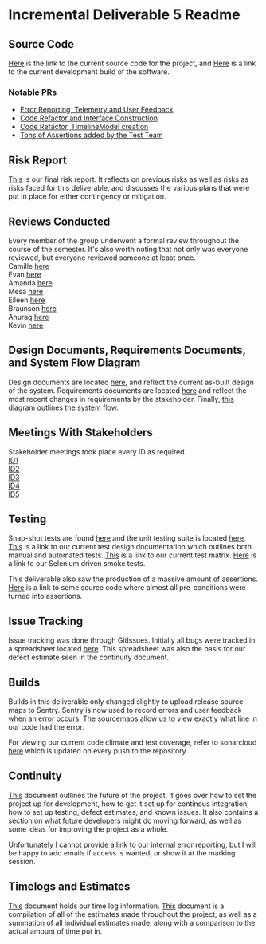 # Incremental Deliverable 5 Readme


## Source Code

[Here](https://github.com/UniversityOfSaskatchewanCMPT371/term-project-fall2019-team-2/tree/ID5/src) is the link to the current source code for the project, and [Here](https://dev.braunson.me/) is a link to the current development build of the software.

### Notable PRs

- [Error Reporting, Telemetry and User Feedback](https://github.com/UniversityOfSaskatchewanCMPT371/term-project-fall2019-team-2/pull/141)
- [Code Refactor and Interface Construction](https://github.com/UniversityOfSaskatchewanCMPT371/term-project-fall2019-team-2/pull/186)
- [Code Refactor, TimelineModel creation](https://github.com/UniversityOfSaskatchewanCMPT371/term-project-fall2019-team-2/pull/133)
- [Tons of Assertions added by the Test Team](https://github.com/UniversityOfSaskatchewanCMPT371/term-project-fall2019-team-2/pull/146)

## Risk Report

[This](https://github.com/UniversityOfSaskatchewanCMPT371/term-project-fall2019-team-2/blob/ID5/documents/ID5/Risk%20Analysis.pdf) is our final risk report.  It reflects on previous risks as well as risks as risks faced for this deliverable, and discusses the various plans that were put in place for either contingency or mitigation.

## Reviews Conducted
Every member of the group underwent a formal review throughout the course of the semester. It's also worth noting that not only was everyone reviewed, but everyone reviewed someone at least once. <br/>
Camille [here](https://github.com/UniversityOfSaskatchewanCMPT371/term-project-fall2019-team-2/blob/ID5/documents/reviews/ID2FormalReview.pdf)<br/>
Evan [here](https://github.com/UniversityOfSaskatchewanCMPT371/term-project-fall2019-team-2/blob/ID5/documents/reviews/ID2FormalReview.pdf)<br/>
Amanda [here](https://github.com/UniversityOfSaskatchewanCMPT371/term-project-fall2019-team-2/blob/ID5/documents/reviews/riskDocReviewID4.pdf)<br/>
Mesa [here](https://github.com/UniversityOfSaskatchewanCMPT371/term-project-fall2019-team-2/blob/ID5/documents/reviews/ID1FormalReview.pdf)<br/>
Eileen [here](https://github.com/UniversityOfSaskatchewanCMPT371/term-project-fall2019-team-2/blob/ID5/documents/reviews/ID4FormalReview.pdf)<br/>
Braunson [here](https://github.com/UniversityOfSaskatchewanCMPT371/term-project-fall2019-team-2/blob/ID5/documents/reviews/ID3FormalReview.pdf)<br/>
Anurag [here](https://github.com/UniversityOfSaskatchewanCMPT371/term-project-fall2019-team-2/blob/ID5/documents/reviews/ID5FormalReview.pdf)<br/>
Kevin [here](https://github.com/UniversityOfSaskatchewanCMPT371/term-project-fall2019-team-2/blob/ID5/documents/reviews/ID5FormalReview2.pdf)<br/>



## Design Documents, Requirements Documents, and System Flow Diagram

Design documents are located [here](https://github.com/UniversityOfSaskatchewanCMPT371/term-project-fall2019-team-2/blob/ID5/documents/ID5/As-Built%20Design%20Documents.pdf), and reflect the current as-built design of the system.  Requirements documents  are located [here](https://github.com/UniversityOfSaskatchewanCMPT371/term-project-fall2019-team-2/blob/ID5/documents/ID5/Requirements.pdf) and reflect the most recent changes in requirements by the stakeholder. Finally, [this](https://github.com/UniversityOfSaskatchewanCMPT371/term-project-fall2019-team-2/blob/ID5/documents/ID5/System%20Flow%20Diagram.pdf) diagram outlines the system flow.

## Meetings With Stakeholders

Stakeholder meetings took place every ID as required.<br/>
[ID1](https://github.com/UniversityOfSaskatchewanCMPT371/term-project-fall2019-team-2/tree/ID5/documents/meetings/stakeholder10.5.md)<br/>
[ID2](https://github.com/UniversityOfSaskatchewanCMPT371/term-project-fall2019-team-2/tree/ID5/documents/meetings/stakeholder9.4.md)<br/>
[ID3](https://github.com/UniversityOfSaskatchewanCMPT371/term-project-fall2019-team-2/tree/ID5/documents/meetings/stakeholder10.4.md)<br/>
[ID4](https://github.com/UniversityOfSaskatchewanCMPT371/term-project-fall2019-team-2/tree/ID5/documents/meetings/stakeholder11.17.pdf)<br/>
[ID5](https://github.com/UniversityOfSaskatchewanCMPT371/term-project-fall2019-team-2/tree/ID5/documents/meetings/stakeholder11.30.md)<br/>

## Testing

Snap-shot tests are found [here](https://github.com/UniversityOfSaskatchewanCMPT371/term-project-fall2019-team-2/tree/ID5/src/__tests__/__snapshots__) and the unit testing suite is located [here](https://github.com/UniversityOfSaskatchewanCMPT371/term-project-fall2019-team-2/tree/ID5/src/__tests__).  [This](https://github.com/UniversityOfSaskatchewanCMPT371/term-project-fall2019-team-2/blob/ID5/documents/ID5/Test%20Design%20Doc.pdf) is a link to our current test design documentation which outlines both manual and automated tests. [This](https://docs.google.com/spreadsheets/d/1ZnNRrXKV4FqdfMf8I6ga-5IDUYAZFbtIXiw5_pEGHTY/edit#gid=0) is a link to our current test matrix.  [Here](https://github.com/UniversityOfSaskatchewanCMPT371/term-project-fall2019-team-2/tree/ID5/scripts) is a link to our Selenium driven smoke tests.

This deliverable also saw the production of a massive amount of assertions.  [Here](https://github.com/UniversityOfSaskatchewanCMPT371/term-project-fall2019-team-2/blob/ID5/src/components/ParserComponent.tsx) is a link to some source code where almost all pre-conditions were turned into assertions.


## Issue Tracking

Issue tracking was done through GitIssues.  Initially all bugs were tracked in a spreadsheet located [here](https://docs.google.com/spreadsheets/d/11qek3kybW8FDpSQx1hFBbJkoglNe9v7t2hFg5KaAI44/edit#gid=0).  This spreadsheet was also the basis for our defect estimate seen in the continuity document.


## Builds

Builds in this deliverable only changed slightly to upload release source-maps to Sentry. Sentry
is now used to record errors and user feedback when an error occurs. The sourcemaps allow us to view
exactly what line in our code had the error.

For viewing our current code climate and test coverage, refer to sonarcloud [here](https://sonarcloud.io/dashboard?id=cmpt371-team2) which is updated on every push to the repository.

## Continuity 

[This](https://github.com/UniversityOfSaskatchewanCMPT371/term-project-fall2019-team-2/blob/ID5/documents/ID5/Continuity%20Document.pdf) document outlines the future of the project, it goes over how to set the project up for development, how to get it set up for continous integration, how to set up testing, defect estimates, and known issues.  It also contains a section on what future developers might do moving forward, as well as some ideas for improving the project as a whole.

Unfortunately I cannot provide a link to our internal error reporting, but I will be happy to add emails if access is wanted, or show it at the marking session.

## Timelogs and Estimates

[This](https://docs.google.com/spreadsheets/d/1NQE-0Cl15hqOMuEmQf0g8BnSgYWp-6AZVLhdm_tuwbE/edit#gid=688492208) document holds our time log information.  [This](https://github.com/UniversityOfSaskatchewanCMPT371/term-project-fall2019-team-2/blob/ID5/documents/ID5/Time%20and%20Estimations%20Compilation.pdf) document is a compilation of all of the estimates made throughout the project, as well as a summation of all individual estimates made, along with a comparison to the actual amount of time put in.

